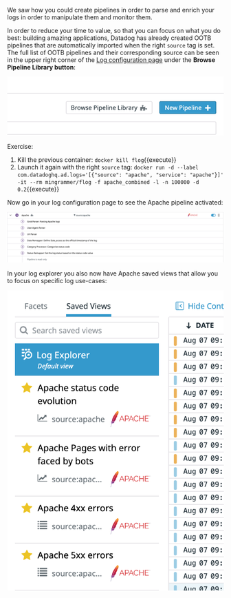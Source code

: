 We saw how you could create pipelines in order to parse and enrich your logs in order to manipulate them and monitor them.

In order to reduce your time to value, so that you can focus on what you do best: building amazing applications, Datadog has already created OOTB pipelines that are automatically imported when the right `source` tag is set. The full list of OOTB pipelines and their corresponding source can be seen in the upper right corner of the [Log configuration page](https://app.datadoghq.com/logs/pipelines) under the **Browse Pipeline Library button**:

![OOTB pipelines](https://raw.githubusercontent.com/l0k0ms/workshops/master/log-workshop-4/images/ootb-pipelines.png)

Exercise:

1. Kill the previous container: `docker kill flog`{{execute}}
2. Launch it again with the right `source` tag:
`docker run -d --label com.datadoghq.ad.logs='[{"source": "apache", "service": "apache"}]' -it --rm mingrammer/flog -f apache_combined -l -n 100000 -d 0.2`{{execute}}

Now go in your log configuration page to see the Apache pipeline activated:

![apache pipeline](https://raw.githubusercontent.com/l0k0ms/workshops/master/log-workshop-4/images/apache_pipeline.png)

In your log explorer you also now have Apache saved views that allow you to focus on specific log use-cases:

![apache saved views](https://raw.githubusercontent.com/l0k0ms/workshops/master/log-workshop-4/images/apache_saved_views.png)
